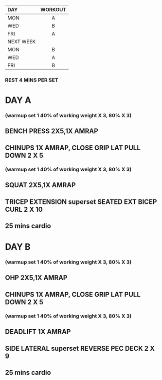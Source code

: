 
| DAY |  WORKOUT  |
|:-----|:--------:|
| MON   |   A     | 
| WED   |   B     |  
| FRI   |   A     | 
| NEXT     WEEK   |
| MON   |   B     | 
| WED   |   A     |  
| FRI   |   B     | 

### REST 4 MINS PER SET

# DAY A 

### (warmup set 1 40% of working weight X 3, 80% X 3)
## BENCH PRESS 2X5,1X AMRAP
## CHINUPS 1X AMRAP, CLOSE GRIP LAT PULL DOWN  2 X 5
### (warmup set 1 40% of working weight X 3, 80% X 3)
## SQUAT 2X5,1X AMRAP
## TRICEP EXTENSION superset SEATED EXT BICEP CURL  2 X 10
## 25 mins cardio

# DAY B 

### (warmup set 1 40% of working weight X 3, 80% X 3)
## OHP 2X5,1X AMRAP
## CHINUPS 1X AMRAP, CLOSE GRIP LAT PULL DOWN  2 X 5
### (warmup set 1 40% of working weight X 3, 80% X 3)
## DEADLIFT 1X AMRAP
## SIDE LATERAL superset REVERSE PEC DECK 2 X 9
## 25 mins cardio
